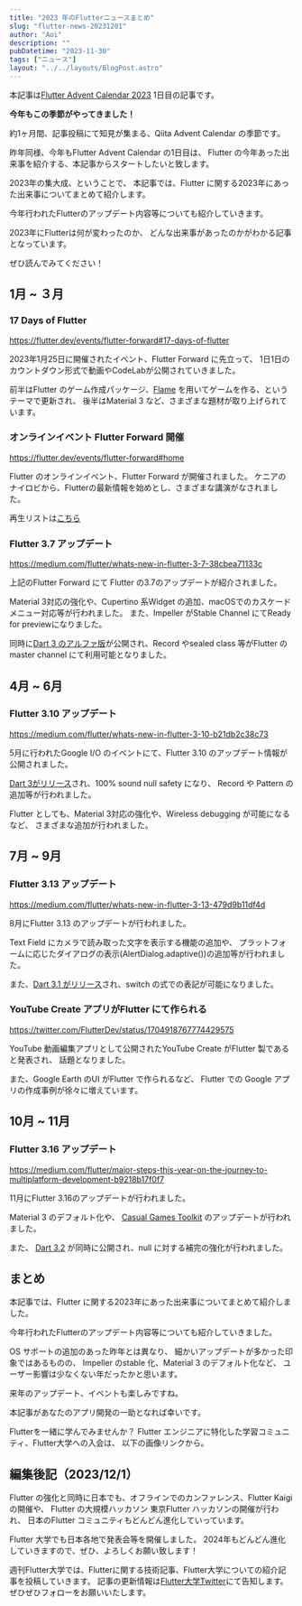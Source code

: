 ```yaml
---
title: "2023 年のFlutterニュースまとめ"
slug: "flutter-news-20231201"
author: "Aoi"
description: ""
pubDatetime: "2023-11-30"
tags: ["ニュース"]
layout: "../../layouts/BlogPost.astro"
---
```


本記事は[Flutter Advent Calendar 2023](https://qiita.com/advent-calendar/2023/flutter) 1日目の記事です。

**今年もこの季節がやってきました！**

約1ヶ月間、記事投稿にて知見が集まる、Qiita Advent Calendar の季節です。

昨年同様、今年もFlutter Advent Calendar の1日目は、
Flutter の今年あった出来事を紹介する、本記事からスタートしたいと致します。

2023年の集大成、ということで、
本記事では、Flutter に関する2023年にあった出来事についてまとめて紹介します。

今年行われたFlutterのアップデート内容等についても紹介していきます。

2023年にFlutterは何が変わったのか、
どんな出来事があったのかがわかる記事となっています。

ぜひ読んでみてください！

## 1月 ~ ３月

### 17 Days of Flutter

https://flutter.dev/events/flutter-forward#17-days-of-flutter

2023年1月25日に開催されたイベント、Flutter Forward に先立って、
1日1日のカウントダウン形式で動画やCodeLabが公開されていきました。

前半はFlutter のゲーム作成パッケージ、[Flame](https://docs.flame-engine.org/latest/#) を用いてゲームを作る、というテーマで更新され、
後半はMaterial 3 など、さまざまな題材が取り上げられています。

### オンラインイベント Flutter Forward 開催

https://flutter.dev/events/flutter-forward#home

Flutter のオンラインイベント、Flutter Forward が開催されました。
ケニアのナイロビから、Flutterの最新情報を始めとし、さまざまな講演がなされました。

再生リストは[こちら](https://www.youtube.com/watch?v=zKQYGKAe5W8&list=PLjxrf2q8roU3LvrdR8Hv_phLrTj0xmjnD)

### Flutter 3.7 アップデート

https://medium.com/flutter/whats-new-in-flutter-3-7-38cbea71133c

上記のFlutter Forward にて Flutter の3.7のアップデートが紹介されました。

Material 3対応の強化や、Cupertino 系Widget の追加、macOSでのカスケードメニュー対応等が行われました。
また、Impeller がStable Channel にてReady for previewになりました。

同時に[Dart 3 のアルファ版](https://medium.com/dartlang/dart-3-alpha-f1458fb9d232)が公開され、Record やsealed class 等がFlutter のmaster channel にて利用可能となりました。

## 4月 ~ 6月

### Flutter 3.10 アップデート

https://medium.com/flutter/whats-new-in-flutter-3-10-b21db2c38c73

5月に行われたGoogle I/O のイベントにて、Flutter 3.10 のアップデート情報が公開されました。

[Dart 3がリリース](https://medium.com/dartlang/announcing-dart-3-53f065a10635)され、100% sound null safety になり、
Record や Pattern の追加等が行われました。

Flutter としても、Material 3対応の強化や、Wireless debugging が可能になるなど、
さまざまな追加が行われました。

## 7月 ~ 9月

### Flutter 3.13 アップデート

https://medium.com/flutter/whats-new-in-flutter-3-13-479d9b11df4d

8月にFlutter 3.13 のアップデートが行われました。

Text Field にカメラで読み取った文字を表示する機能の追加や、
プラットフォームに応じたダイアログの表示(AlertDialog.adaptive())の追加等が行われました。

また、[Dart 3.1 がリリース](https://medium.com/dartlang/dart-3-1-a-retrospective-on-functional-style-programming-in-dart-3-a1f4b3a7cdda)され、switch の式での表記が可能になりました。

### YouTube Create アプリがFlutter にて作られる

https://twitter.com/FlutterDev/status/1704918767774429575

YouTube 動画編集アプリとして公開されたYouTube Create がFlutter 製であると発表され、
話題となりました。

また、Google Earth のUI がFlutter で作られるなど、
Flutter での Google アプリの作成事例が徐々に増えています。

## 10月 ~ 11月

### Flutter 3.16 アップデート

https://medium.com/flutter/major-steps-this-year-on-the-journey-to-multiplatform-development-b9218b17f0f7

11月にFlutter 3.16のアップデートが行われました。

Material 3 のデフォルト化や、 [Casual Games Toolkit](https://docs.flutter.dev/resources/games-toolkit) のアップデートが行われました。

また、 [Dart 3.2](https://medium.com/dartlang/dart-3-2-c8de8fe1b91f) が同時に公開され、null に対する補完の強化が行われました。

## まとめ

本記事では、Flutter に関する2023年にあった出来事についてまとめて紹介しました。

今年行われたFlutterのアップデート内容等についても紹介していきました。

OS サポートの追加のあった昨年とは異なり、
細かいアップデートが多かった印象ではあるものの、
Impeller のstable 化、Material 3 のデフォルト化など、
ユーザー影響は少なくない年だったかと思います。

来年のアップデート、イベントも楽しみですね。

本記事があなたのアプリ開発の一助となれば幸いです。

Flutterを一緒に学んでみませんか？
Flutter エンジニアに特化した学習コミュニティ、Flutter大学への入会は、
以下の画像リンクから。

## 編集後記（2023/12/1）

Flutter の強化と同時に日本でも、オフラインでのカンファレンス、Flutter Kaigi の開催や、
Flutter の大規模ハッカソン 東京Flutter ハッカソンの開催が行われ、
日本のFlutter コミュニティもどんどん進化していっています。

Flutter 大学でも日本各地で発表会等を開催しました。
2024年もどんどん進化していきますので、ぜひ、よろしくお願い致します！

週刊Flutter大学では、Flutterに関する技術記事、Flutter大学についての紹介記事を投稿していきます。
記事の更新情報は[Flutter大学Twitter](https://twitter.com/FlutterUniv)にて告知します。
ぜひぜひフォローをお願いいたします。